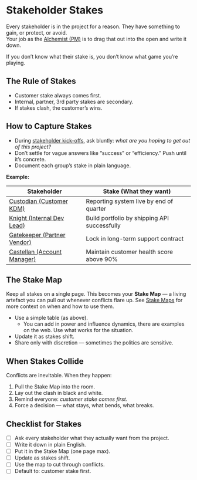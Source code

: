 # Stakeholder Stakes

Every stakeholder is in the project for a reason. They have something to gain, or protect, or avoid.  
Your job as the [Alchemist (PM)](./roles.md#the-alchemist-project-manager) is to drag that out into the open and write it down.  

If you don’t know what their stake is, you don’t know what game you’re playing.

## The Rule of Stakes

- Customer stake always comes first.
- Internal, partner, 3rd party stakes are secondary.
- If stakes clash, the customer’s wins.

## How to Capture Stakes

- During [stakeholder kick-offs](./3_kickoffs.md), ask bluntly: *what are you hoping to get out of this project?*
- Don’t settle for vague answers like “success” or “efficiency.” Push until it’s concrete.
- Document each group’s stake in plain language.

**Example:**

| Stakeholder                                             | Stake (What they want)                          |
|---------------------------------------------------------|-------------------------------------------------|
| [Custodian (Customer KDM)](./roles.md#the-custodian-customer---kdmspoc) | Reporting system live by end of quarter         |
| [Knight (Internal Dev Lead)](./roles.md#the-knight-sme)               | Build portfolio by shipping API successfully    |
| [Gatekeeper (Partner Vendor)](./roles.md#the-gatekeepers-3rd-parties-artisans-potential-blockers) | Lock in long-term support contract              |
| [Castellan (Account Manager)](./roles.md#the-castellan-account-manager) | Maintain customer health score above 90%       |

## The Stake Map

Keep all stakes on a single page.
This becomes your **Stake Map** — a living artefact you can pull out whenever conflicts flare up. See [Stake Maps](../reference/terminology.md#stake-maps) for more context on when and how to use them.

- Use a simple table (as above).
  - You can add in power and influence dynamics, there are examples on the web. Use what works for the situation.
- Update it as stakes shift.
- Share only with discretion — sometimes the politics are sensitive.

## When Stakes Collide

Conflicts are inevitable. When they happen:  
1. Pull the Stake Map into the room.
2. Lay out the clash in black and white.
3. Remind everyone: *customer stake comes first*.
4. Force a decision — what stays, what bends, what breaks.

## Checklist for Stakes

- [ ] Ask every stakeholder what they actually want from the project.
- [ ] Write it down in plain English.
- [ ] Put it in the Stake Map (one page max).
- [ ] Update as stakes shift.
- [ ] Use the map to cut through conflicts.
- [ ] Default to: customer stake first.
